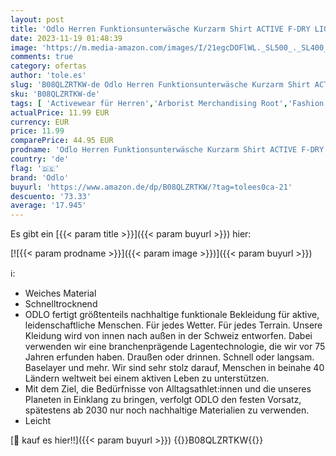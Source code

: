```yaml
---
layout: post
title: 'Odlo Herren Funktionsunterwäsche Kurzarm Shirt ACTIVE F-DRY LIGHT ECO  L'
date: 2023-11-19 01:48:39
image: 'https://m.media-amazon.com/images/I/21egcDOFlWL._SL500_._SL400_.jpg'
comments: true
category: ofertas
author: 'tole.es'
slug: 'B08QLZRTKW-de Odlo Herren Funktionsunterwäsche Kurzarm Shirt ACTIVE...'
sku: 'B08QLZRTKW-de'
tags: [ 'Activewear für Herren','Arborist Merchandising Root','Fashion','Herrenbekleidung','Herrenmode','Self Service','Special Features Stores','Sport & Freizeit','Sports-Promotions','Sportunterhemden für Herren','Sportunterwäsche für Herren','ef3a019d-6628-41d5-b303-291126686917_0','ef3a019d-6628-41d5-b303-291126686917_7401','odlo','🇩🇪', ]
actualPrice: 11.99 EUR
currency: EUR
price: 11.99
comparePrice: 44.95 EUR
prodname: 'Odlo Herren Funktionsunterwäsche Kurzarm Shirt ACTIVE F-DRY LIGHT ECO  L'
country: 'de'
flag: '🇩🇪'
brand: 'Odlo'
buyurl: 'https://www.amazon.de/dp/B08QLZRTKW/?tag=tolees0ca-21'
descuento: '73.33'
average: '17.945'
---
```


Es gibt ein [{{< param title >}}]({{< param buyurl >}}) hier:

[![{{< param prodname >}}]({{< param image >}})]({{< param buyurl >}})

ℹ️:

- Weiches Material
- Schnelltrocknend
- ODLO fertigt größtenteils nachhaltige funktionale Bekleidung für aktive, leidenschaftliche Menschen. Für jedes Wetter. Für jedes Terrain. Unsere Kleidung wird von innen nach außen in der Schweiz entworfen. Dabei verwenden wir eine branchenprägende Lagentechnologie, die wir vor 75 Jahren erfunden haben. Draußen oder drinnen. Schnell oder langsam. Baselayer und mehr. Wir sind sehr stolz darauf, Menschen in beinahe 40 Ländern weltweit bei einem aktiven Leben zu unterstützen.
- Mit dem Ziel, die Bedürfnisse von Alltagsathlet:innen und die unseres Planeten in Einklang zu bringen, verfolgt ODLO den festen Vorsatz, spätestens ab 2030 nur noch nachhaltige Materialien zu verwenden.
- Leicht

[🛒 kauf es hier!!]({{< param buyurl >}})
{{<world>}}B08QLZRTKW{{</world>}}

